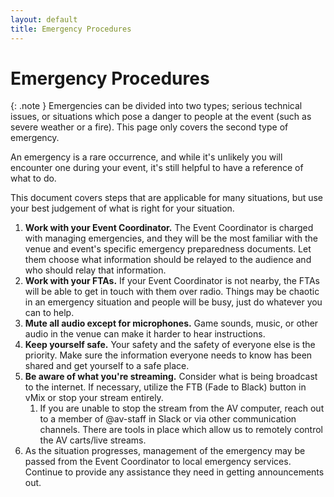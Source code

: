 ```yaml
---
layout: default
title: Emergency Procedures
---
```


# Emergency Procedures

{: .note }
Emergencies can be divided into two types; serious technical issues, or situations which pose a danger to people at the event (such as severe weather or a fire). This page only covers the second type of emergency.

An emergency is a rare occurrence, and while it's unlikely you will encounter one during your event, it's still helpful to have a reference of what to do.

This document covers steps that are applicable for many situations, but use your best judgement of what is right for your situation.

1. **Work with your Event Coordinator.** The Event Coordinator is charged with managing emergencies, and they will be the most familiar with the venue and event's specific emergency preparedness documents. Let them choose what information should be relayed to the audience and who should relay that information.
2. **Work with your FTAs.** If your Event Coordinator is not nearby, the FTAs will be able to get in touch with them over radio. Things may be chaotic in an emergency situation and people will be busy, just do whatever you can to help.
3. **Mute all audio except for microphones.** Game sounds, music, or other audio in the venue can make it harder to hear instructions.
4. **Keep yourself safe.** Your safety and the safety of everyone else is the priority. Make sure the information everyone needs to know has been shared and get yourself to a safe place.
5. **Be aware of what you're streaming.** Consider what is being broadcast to the internet. If necessary, utilize the FTB (Fade to Black) button in vMix or stop your stream entirely.
   1. If you are unable to stop the stream from the AV computer, reach out to a member of @av-staff in Slack or via other communication channels. There are tools in place which allow us to remotely control the AV carts/live streams.
7. As the situation progresses, management of the emergency may be passed from the Event Coordinator to local emergency services. Continue to provide any assistance they need in getting announcements out.
